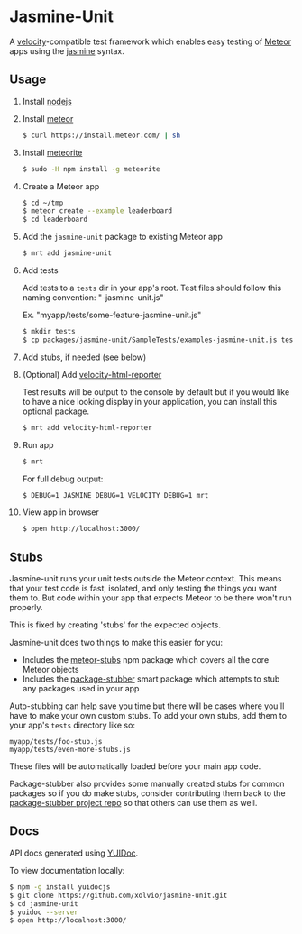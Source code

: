 # Jasmine-Unit

A [velocity](https://github.com/xolvio/velocity/)-compatible test framework which enables easy testing of [Meteor](https://www.meteor.com/) apps using the [jasmine](http://jasmine.github.io/) syntax.


## Usage

1. Install [nodejs](http://nodejs.org/)
2. Install [meteor](https://www.meteor.com/)

    ```bash
    $ curl https://install.meteor.com/ | sh
    ```

3. Install [meteorite](https://github.com/oortcloud/meteorite/)

    ```bash
    $ sudo -H npm install -g meteorite
    ```

4. Create a Meteor app

    ```bash
    $ cd ~/tmp
    $ meteor create --example leaderboard
    $ cd leaderboard
    ```
5. Add the `jasmine-unit` package to existing Meteor app

    ```bash
    $ mrt add jasmine-unit
    ```

6. Add tests
    
    Add tests to a `tests` dir in your app's root.  Test files should follow
    this naming convention: "<test name>-jasmine-unit.js"
    
    Ex. "myapp/tests/some-feature-jasmine-unit.js"
    
    ```bash
    $ mkdir tests
    $ cp packages/jasmine-unit/SampleTests/examples-jasmine-unit.js tests
    ```
    
7. Add stubs, if needed (see below)

8. (Optional) Add [velocity-html-reporter](https://github.com/rdickert/velocity-html-reporter/)

    Test results will be output to the console by default but if you would like to have a nice looking
    display in your application, you can install this optional package.
    
    ```bash
    $ mrt add velocity-html-reporter
    ```

9. Run app

    ```bash
    $ mrt
    ```

   For full debug output:
   ```bash
   $ DEBUG=1 JASMINE_DEBUG=1 VELOCITY_DEBUG=1 mrt
   ```

10. View app in browser

    ```bash
    $ open http://localhost:3000/
    ```
    

## Stubs

Jasmine-unit runs your unit tests outside the Meteor context.  This means that 
your test code is fast, isolated, and only testing the things you want them to.  But
code within your app that expects Meteor to be there won't run properly.

This is fixed by creating 'stubs' for the expected objects.

Jasmine-unit does two things to make this easier for you:

* Includes the [meteor-stubs](https://github.com/alanning/meteor-stubs) npm package which covers all the core Meteor objects
* Includes the [package-stubber](http://atmospherejs.com/package/package-stubber) smart package which attempts to stub any packages used in your app


Auto-stubbing can help save you time but there will be cases where you'll have 
to make your own custom stubs.  To add your own stubs, add them to your app's
`tests` directory like so:

```
myapp/tests/foo-stub.js
myapp/tests/even-more-stubs.js
```

These files will be automatically loaded before your main app code.

Package-stubber also provides some manually created stubs for common packages so if you do make stubs, consider contributing them back to the [package-stubber project repo](https://github.com/alanning/meteor-package-stubber/tree/master/package-stubber) so that others can use them as well.


## Docs

API docs generated using [YUIDoc](http://yui.github.com/yuidoc/).

To view documentation locally:

```bash
$ npm -g install yuidocjs
$ git clone https://github.com/xolvio/jasmine-unit.git
$ cd jasmine-unit
$ yuidoc --server
$ open http://localhost:3000/
```
